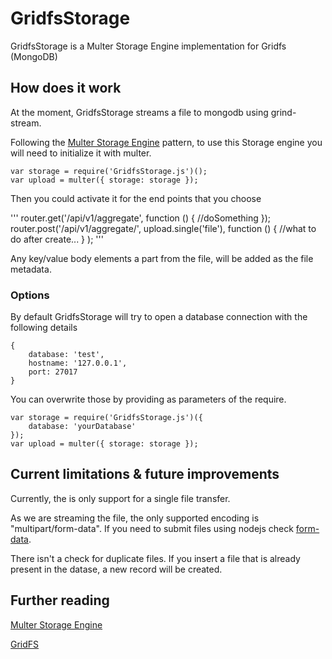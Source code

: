 # GridfsStorage

GridfsStorage is a Multer Storage Engine implementation for Gridfs (MongoDB)

## How does it work

At the moment, GridfsStorage streams a file to mongodb using grind-stream.

Following the [Multer Storage Engine](https://github.com/expressjs/multer/blob/master/StorageEngine.md) pattern, to use this Storage engine you will need to initialize it with multer. 

```
var storage = require('GridfsStorage.js')();
var upload = multer({ storage: storage });
```

Then you could activate it for the end points that you choose

'''
router.get('/api/v1/aggregate', function () { //doSomething });
router.post('/api/v1/aggregate/', upload.single('file'), function () { //what to do after create... } );
'''

Any key/value body elements a part from the file, will be added as the file metadata.

### Options

By default GridfsStorage will try to open a database connection with the following details

```
{
    database: 'test',
    hostname: '127.0.0.1',
    port: 27017
}
```

You can overwrite those by providing as parameters of the require.

```
var storage = require('GridfsStorage.js')({
    database: 'yourDatabase'
});
var upload = multer({ storage: storage });
```

## Current limitations & future improvements

Currently, the is only support for a single file transfer.

As we are streaming the file, the only supported encoding is "multipart/form-data". If you need to submit files using nodejs check [form-data](https://www.npmjs.com/package/form-data).

There isn't a check for duplicate files. If you insert a file that is already present in the datase, a new record will be created.

## Further reading

[Multer Storage Engine](https://github.com/expressjs/multer/blob/master/StorageEngine.md)

[GridFS](http://docs.mongodb.org/manual/core/gridfs/)

